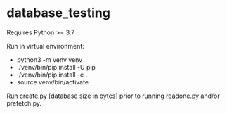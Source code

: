 # database_testing

Requires Python >= 3.7

Run in virtual environment:
* python3 -m venv venv
* ./venv/bin/pip install -U pip
* ./venv/bin/pip install -e .
* source venv/bin/activate

Run create.py [database size in bytes] prior to running readone.py and/or prefetch.py.
